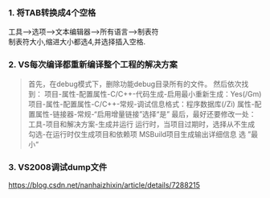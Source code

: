 ### 1. 将TAB转换成4个空格
工具-->选项-->文本编辑器-->所有语言-->制表符  
制表符大小,缩进大小都选4,并选择插入空格.

### 2. VS每次编译都重新编译整个工程的解决方案
> 首先，在debug模式下，删除功能debug目录所有的文件。
然后依次找到：
项目-属性-配置属性-C/C++-代码生成-启用最小重新生成：Yes(/Gm)
项目-属性-配置属性-C/C++-常规-调试信息格式：程序数据库(/Zi)
属性-配置属性-链接器-常规-“启用增量链接”选择“是”
最后，最好还要修改一处：
工具-项目和解决方案-生成并运行 
运行时，当项目过期时，选择从不生成
勾选-在运行时仅生成项目和依赖项
MSBuild项目生成输出详细信息 选 ”最小“

### 3. VS2008调试dump文件
https://blog.csdn.net/nanhaizhixin/article/details/7288215